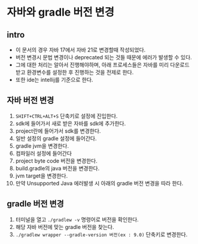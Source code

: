 # 자바와 gradle 버전 변경

## intro
* 이 문서의 경우 자바 17에서 자바 21로 변경할때 작성되었다.
* 버전 변경시 문법 변경이나 deprecated 되는 것들 때문에 에러가 발생할 수 있다.
* 그에 대한 처리는 알아서 진행해야하며, 아래 프로세스들은 자바를 미리 다운로드 받고 환경변수를 설정한 후 진행하는 것을 전제로 한다.
* 또한 ide는 intellij를 기준으로 한다.

## 자바 버전 변경
1. `SHIFT+CTRL+ALT+S` 단축키로 설정에 진입한다.
2. sdk에 들어가서 새로 받은 자바를 sdk에 추가한다.
3. project란에 들어가서 sdk를 변경한다.
4. 일반 설정의 gradle 설정에 들어간다.
5. gradle jvm을 변경한다.
6. 컴파일러 설정에 들어간다
7. project byte code 버전을 변경한다.
8. build.gradle의 java 버전을 변경한다.
9. jvm target을 변경한다.
10. 만약 Unsupported Java 에러발생 시 아래의 gradle 버전 변경을 따라 한다.

## gradle 버전 변경
1. 터미널을 열고 `./gradlew -v` 명령어로 버전을 확인한다.
2. 해당 자바 버전에 맞는 gradle 버전을 찾는다.
3. `./gradlew wrapper --gradle-version 버전(ex : 9.0)` 단축키로 변경한다.